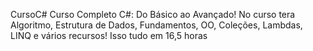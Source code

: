 CursoC#
Curso Completo C#: Do Básico ao Avançado! No curso tera Algoritmo, Estrutura de Dados, Fundamentos, OO, Coleções, Lambdas, LINQ e vários recursos! Isso tudo em 16,5 horas
